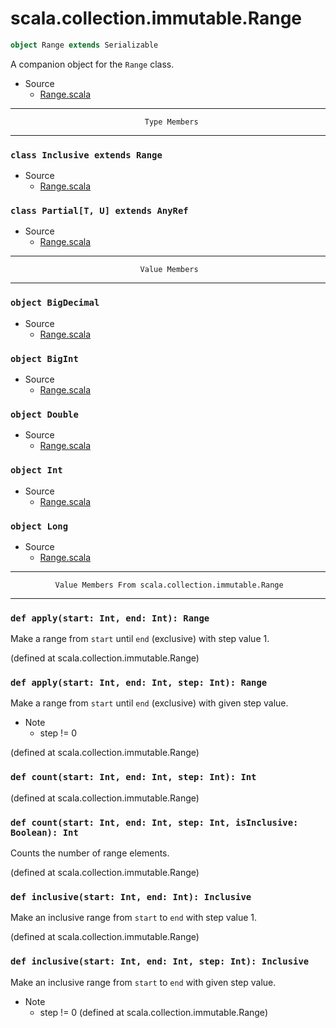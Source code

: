 
#                       scala.collection.immutable.Range                       #

```scala
object Range extends Serializable
```

A companion object for the `Range` class.

* Source
  * [Range.scala](https://github.com/scala/scala/tree/6d09a1ba5f/src/library/scala/collection/immutable/Range.scala#L1)


--------------------------------------------------------------------------------
                                  Type Members
--------------------------------------------------------------------------------


### `class Inclusive extends Range`                                          ###

* Source
  * [Range.scala](https://github.com/scala/scala/tree/6d09a1ba5f/src/library/scala/collection/immutable/Range.scala#L1)


### `class Partial[T, U] extends AnyRef`                                     ###

* Source
  * [Range.scala](https://github.com/scala/scala/tree/6d09a1ba5f/src/library/scala/collection/immutable/Range.scala#L1)


--------------------------------------------------------------------------------
                                 Value Members
--------------------------------------------------------------------------------


### `object BigDecimal`                                                      ###

* Source
  * [Range.scala](https://github.com/scala/scala/tree/6d09a1ba5f/src/library/scala/collection/immutable/Range.scala#L1)


### `object BigInt`                                                          ###

* Source
  * [Range.scala](https://github.com/scala/scala/tree/6d09a1ba5f/src/library/scala/collection/immutable/Range.scala#L1)


### `object Double`                                                          ###

* Source
  * [Range.scala](https://github.com/scala/scala/tree/6d09a1ba5f/src/library/scala/collection/immutable/Range.scala#L1)


### `object Int`                                                             ###

* Source
  * [Range.scala](https://github.com/scala/scala/tree/6d09a1ba5f/src/library/scala/collection/immutable/Range.scala#L1)


### `object Long`                                                            ###

* Source
  * [Range.scala](https://github.com/scala/scala/tree/6d09a1ba5f/src/library/scala/collection/immutable/Range.scala#L1)


--------------------------------------------------------------------------------
              Value Members From scala.collection.immutable.Range
--------------------------------------------------------------------------------


### `def apply(start: Int, end: Int): Range`                                 ###

Make a range from `start` until `end` (exclusive) with step value 1.

(defined at scala.collection.immutable.Range)


### `def apply(start: Int, end: Int, step: Int): Range`                      ###

Make a range from `start` until `end` (exclusive) with given step value.

* Note
  * step != 0

(defined at scala.collection.immutable.Range)


### `def count(start: Int, end: Int, step: Int): Int`                        ###

(defined at scala.collection.immutable.Range)


### `def count(start: Int, end: Int, step: Int, isInclusive: Boolean): Int`  ###

Counts the number of range elements.

(defined at scala.collection.immutable.Range)


### `def inclusive(start: Int, end: Int): Inclusive`                         ###

Make an inclusive range from `start` to `end` with step value 1.

(defined at scala.collection.immutable.Range)


### `def inclusive(start: Int, end: Int, step: Int): Inclusive`              ###

Make an inclusive range from `start` to `end` with given step value.

* Note
  * step != 0
(defined at scala.collection.immutable.Range)
